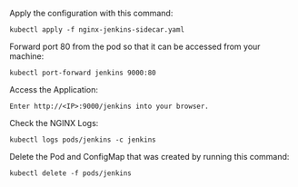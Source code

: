 Apply the configuration with this command:

`kubectl apply -f nginx-jenkins-sidecar.yaml`

Forward port 80 from the pod so that it can be accessed from your machine:

`kubectl port-forward jenkins 9000:80`

Access the Application:

`Enter http://<IP>:9000/jenkins into your browser.`

Check the NGINX Logs:

`kubectl logs pods/jenkins -c jenkins`

Delete the Pod and ConfigMap that was created by running this command:

`kubectl delete -f pods/jenkins`